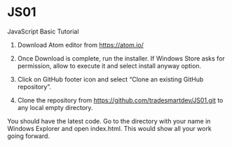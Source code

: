 # JS01
JavaScript Basic Tutorial
1.	Download Atom editor from https://atom.io/
 
2.	Once Download is complete, run the installer. If Windows Store asks for permission, allow to execute it and select install anyway option.
 
3.	Click on GitHub footer icon and select “Clone an existing GitHub repository”.
 
4.	Clone the repository from https://github.com/tradesmartdev/JS01.git to any local empty directory.
 

You should have the latest code. Go to the directory with your name in Windows Explorer and open index.html. This would show all your work going forward.
